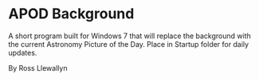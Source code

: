 APOD Background
====

A short program built for Windows 7 that will replace the background with the current Astronomy Picture of the Day. Place in Startup folder for daily updates.

By Ross Llewallyn
